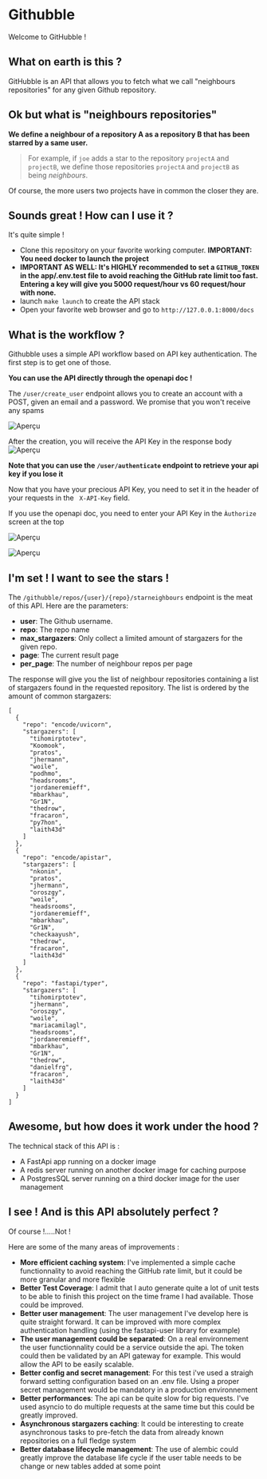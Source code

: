 # Githubble

Welcome to GitHubble !

## What on earth is this ?
GitHubble is an API that allows you to fetch what we call "neighbours repositories" for any given Github repository.

## Ok but what is "neighbours repositories"
**We define a neighbour of a repository A as a repository B that has been starred by a same user.**

> For example, if `joe` adds a star to the repository `projectA` and `projectB`, we define those repositories `projectA` and `projectB` as being *neighbours*.
> 

Of course, the more users two projects have in common the closer they are.

## Sounds great ! How can I use it ?
It's quite simple !
- Clone this repository on your favorite working computer. **IMPORTANT: You need docker to launch the project**
- **IMPORTANT AS WELL: It's HIGHLY recommended to set a ```GITHUB_TOKEN``` in the app/.env.test file to avoid reaching the GitHub rate limit too fast. Entering a key will give you 5000 request/hour vs 60 request/hour with none.**
- launch ```make launch``` to create the API stack
- Open your favorite web browser and go to ```http://127.0.0.1:8000/docs```

## What is the workflow ?
Githubble uses a simple API workflow based on API key authentication. The first step is to get one of those.

**You can use the API directly through the openapi doc !**

The ```/user/create_user``` endpoint allows you to create an account with a POST, given an email and a password. We promise that you won't receive any spams

![Aperçu](assets/screen1.png)

After the creation, you will receive the API Key in the response body
![Aperçu](assets/screen2.png)

**Note that you can use the ```/user/authenticate``` endpoint to retrieve your api key if you lose it**

Now that you have your precious API Key, you need to set it in the header of your requests in the ``` X-API-Key``` field.

If you use the openapi doc, you need to enter your API Key in the ``Àuthorize`` screen at the top

![Aperçu](assets/screen3.png)

![Aperçu](assets/screen4.png)

## I'm set ! I want to see the stars !
The ```/githubble/repos/{user}/{repo}/starneighbours``` endpoint is the meat of this API. Here are the parameters:
- **user**: The Github username.
- **repo**: The repo name
- **max_stargazers**: Only collect a limited amount of stargazers for the given repo.
- **page**: The current result page
- **per_page**: The number of neighbour repos per page

The response will give you the list of neighbour repositories containing a list of stargazers found in the requested repository.
The list is ordered by the amount of common stargazers:

```
[
  {
    "repo": "encode/uvicorn",
    "stargazers": [
      "tihomirptotev",
      "Koomook",
      "pratos",
      "jhermann",
      "woile",
      "podhmo",
      "headsrooms",
      "jordaneremieff",
      "mbarkhau",
      "Gr1N",
      "thedrow",
      "fracaron",
      "py7hon",
      "laith43d"
    ]
  },
  {
    "repo": "encode/apistar",
    "stargazers": [
      "nkonin",
      "pratos",
      "jhermann",
      "oroszgy",
      "woile",
      "headsrooms",
      "jordaneremieff",
      "mbarkhau",
      "Gr1N",
      "checkaayush",
      "thedrow",
      "fracaron",
      "laith43d"
    ]
  },
  {
    "repo": "fastapi/typer",
    "stargazers": [
      "tihomirptotev",
      "jhermann",
      "oroszgy",
      "woile",
      "mariacamilagl",
      "headsrooms",
      "jordaneremieff",
      "mbarkhau",
      "Gr1N",
      "thedrow",
      "danielfrg",
      "fracaron",
      "laith43d"
    ]
  }
]
```

## Awesome, but how does it work under the hood ?

The technical stack of this API is :
- A FastApi app running on a docker image
- A redis server running on another docker image for caching purpose
- A PostgresSQL server running on a third docker image for the user management

## I see ! And is this API absolutely perfect ?

Of course !.....Not !

Here are some of the many areas of improvements :

- **More efficient caching system**: I've implemented a simple cache functionnality to avoid reaching the GitHub rate limit, but it could be more granular and more flexible
- **Better Test Coverage**: I admit that I auto generate quite a lot of unit tests to be able to finish this project on the time frame I had available. Those could be improved.
- **Better user management**: The user management I've develop here is quite straight forward. It can be improved with more complex authentication handling (using the fastapi-user library for example)
- **The user management could be separated**: On a real environnement the user functionnality could be a service outside the api. The token could then be validated by an API gateway for example. This would allow the API to be easily scalable.
- **Better config and secret management**: For this test i've used a straigh forward setting configuration based on an .env file. Using a proper secret management would be mandatory in a production environnement
- **Better performances**: The api can be quite slow for big requests. I've used asyncio to do multiple requests at the same time but this could be greatly improved.
- **Asynchronous stargazers caching**: It could be interesting to create asynchronous tasks to pre-fetch the data from already known repositories on a full fledge system
- **Better database lifecycle management**: The use of alembic could greatly improve the database life cycle if the user table needs to be change or new tables added at some point